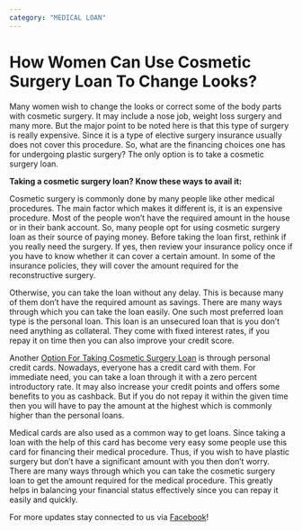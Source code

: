 ```yaml
---
category: "MEDICAL LOAN"
---
```


# How Women Can Use Cosmetic Surgery Loan To Change Looks?

Many women wish to change the looks or correct some of the body parts with cosmetic surgery. It may include a nose job, weight loss surgery and many more. But the major point to be noted here is that this type of surgery is really expensive. Since it is a type of elective surgery insurance usually does not cover this procedure. So, what are the financing choices one has for undergoing plastic surgery? The only option is to take a cosmetic surgery loan.

**Taking a cosmetic surgery loan? Know these ways to avail it:**

Cosmetic surgery is commonly done by many people like other medical procedures. The main factor which makes it different is, it is an expensive procedure. Most of the people won’t have the required amount in the house or in their bank account. So, many people opt for using cosmetic surgery loan as their source of paying money. Before taking the loan first, rethink if you really need the surgery. If yes, then review your insurance policy once if you have to know whether it can cover a certain amount. In some of the insurance policies, they will cover the amount required for the reconstructive surgery.

Otherwise, you can take the loan without any delay. This is because many of them don’t have the required amount as savings. There are many ways through which you can take the loan easily. One such most preferred loan type is the personal loan. This loan is an unsecured loan that is you don’t need anything as collateral. They come with fixed interest rates, if you repay it on time then you can also improve your credit score.

Another [Option For Taking Cosmetic Surgery Loan](https://tlc.com.au/guaranteed-cosmetic-surgery-loan/) is through personal credit cards. Nowadays, everyone has a credit card with them. For immediate need, you can take a loan through it with a zero percent introductory rate. It may also increase your credit points and offers some benefits to you as cashback. But if you do not repay it within the given time then you will have to pay the amount at the highest which is commonly higher than the personal loans.

Medical cards are also used as a common way to get loans. Since taking a loan with the help of this card has become very easy some people use this card for financing their medical procedure. Thus, if you wish to have plastic surgery but don’t have a significant amount with you then don’t worry. There are many ways through which you can take the cosmetic surgery loan to get the amount required for the medical procedure. This greatly helps in balancing your financial status effectively since you can repay it easily and quickly.

For more updates stay connected to us via [Facebook](https://www.facebook.com/totallifestylecredit/)!
